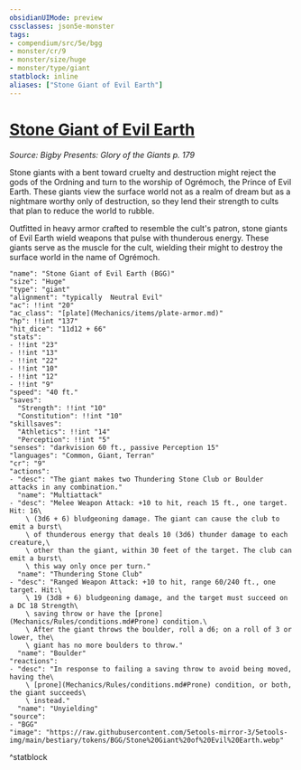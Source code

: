 ```yaml
---
obsidianUIMode: preview
cssclasses: json5e-monster
tags:
- compendium/src/5e/bgg
- monster/cr/9
- monster/size/huge
- monster/type/giant
statblock: inline
aliases: ["Stone Giant of Evil Earth"]
---
```

# [Stone Giant of Evil Earth](Mechanics\bestiary\giant/stone-giant-of-evil-earth-bgg.md)
*Source: Bigby Presents: Glory of the Giants p. 179*  

Stone giants with a bent toward cruelty and destruction might reject the gods of the Ordning and turn to the worship of Ogrémoch, the Prince of Evil Earth. These giants view the surface world not as a realm of dream but as a nightmare worthy only of destruction, so they lend their strength to cults that plan to reduce the world to rubble.

Outfitted in heavy armor crafted to resemble the cult's patron, stone giants of Evil Earth wield weapons that pulse with thunderous energy. These giants serve as the muscle for the cult, wielding their might to destroy the surface world in the name of Ogrémoch.

```statblock
"name": "Stone Giant of Evil Earth (BGG)"
"size": "Huge"
"type": "giant"
"alignment": "typically  Neutral Evil"
"ac": !!int "20"
"ac_class": "[plate](Mechanics/items/plate-armor.md)"
"hp": !!int "137"
"hit_dice": "11d12 + 66"
"stats":
- !!int "23"
- !!int "13"
- !!int "22"
- !!int "10"
- !!int "12"
- !!int "9"
"speed": "40 ft."
"saves":
  "Strength": !!int "10"
  "Constitution": !!int "10"
"skillsaves":
  "Athletics": !!int "14"
  "Perception": !!int "5"
"senses": "darkvision 60 ft., passive Perception 15"
"languages": "Common, Giant, Terran"
"cr": "9"
"actions":
- "desc": "The giant makes two Thundering Stone Club or Boulder attacks in any combination."
  "name": "Multiattack"
- "desc": "Melee Weapon Attack: +10 to hit, reach 15 ft., one target. Hit: 16\
    \ (3d6 + 6) bludgeoning damage. The giant can cause the club to emit a burst\
    \ of thunderous energy that deals 10 (3d6) thunder damage to each creature,\
    \ other than the giant, within 30 feet of the target. The club can emit a burst\
    \ this way only once per turn."
  "name": "Thundering Stone Club"
- "desc": "Ranged Weapon Attack: +10 to hit, range 60/240 ft., one target. Hit:\
    \ 19 (3d8 + 6) bludgeoning damage, and the target must succeed on a DC 18 Strength\
    \ saving throw or have the [prone](Mechanics/Rules/conditions.md#Prone) condition.\
    \ After the giant throws the boulder, roll a d6; on a roll of 3 or lower, the\
    \ giant has no more boulders to throw."
  "name": "Boulder"
"reactions":
- "desc": "In response to failing a saving throw to avoid being moved, having the\
    \ [prone](Mechanics/Rules/conditions.md#Prone) condition, or both, the giant succeeds\
    \ instead."
  "name": "Unyielding"
"source":
- "BGG"
"image": "https://raw.githubusercontent.com/5etools-mirror-3/5etools-img/main/bestiary/tokens/BGG/Stone%20Giant%20of%20Evil%20Earth.webp"
```
^statblock